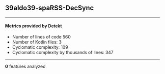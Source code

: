 ## 39aldo39-spaRSS-DecSync
----
#### Metrics provided by Detekt
* Number of lines of code 560
* Number of Kotlin files: 3
* Cyclomatic complexity: 109
* Cyclomatic complexity by thousands of lines: 347 

----
**0** features analyzed



